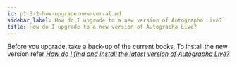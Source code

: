 ```yaml
---
id: p1-3-2-how-upgrade-new-ver-al.md
sidebar_label: How do I upgrade to a new version of Autographa Live?
title: How do I upgrade to a new version of Autographa Live?
---
```



Before you upgrade, take a back-up of the current books. To install the new version refer [*How do I find and install the latest version of Autographa Live?*](p1-3-1-how-find-det-current-ver-al.md)
